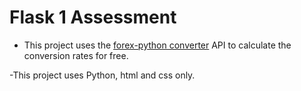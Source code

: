 # Flask 1 Assessment

- This project uses the [forex-python converter](<(https://forex-python.readthedocs.io/en/latest/usage.html)>) API to calculate the conversion rates for free.

-This project uses Python, html and css only.
